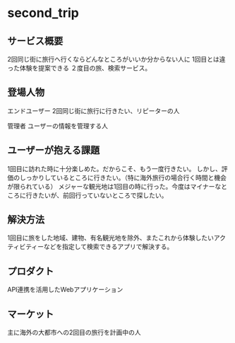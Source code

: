# second_trip

## サービス概要
2回同じ街に旅行へ行くならどんなところがいいか分からない人に
1回目とは違った体験を提案できる
２度目の旅、検索サービス。

## 登場人物
エンドユーザー
2回同じ街に旅行に行きたい、リピーターの人

管理者
ユーザーの情報を管理する人

## ユーザーが抱える課題
1回目に訪れた時に十分楽しめた。だからこそ、もう一度行きたい。
しかし、評価のしっかりしているところに行きたい。（特に海外旅行の場合行く時間と機会が限られている）
メジャーな観光地は1回目の時に行った。今度はマイナーなところに行きたいが、前回行っていないところで探したい。

## 解決方法
1回目に旅をした地域、建物、有名観光地を除外、またこれから体験したいアクティビティーなどを指定して検索できるアプリで解決する。

## プロダクト
API連携を活用したWebアプリケーション

## マーケット
主に海外の大都市への2回目の旅行を計画中の人
